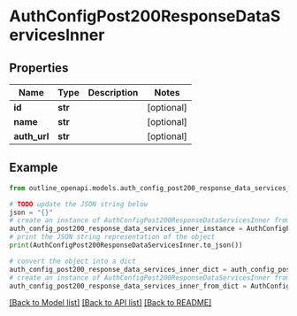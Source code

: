 # AuthConfigPost200ResponseDataServicesInner


## Properties

Name | Type | Description | Notes
------------ | ------------- | ------------- | -------------
**id** | **str** |  | [optional] 
**name** | **str** |  | [optional] 
**auth_url** | **str** |  | [optional] 

## Example

```python
from outline_openapi.models.auth_config_post200_response_data_services_inner import AuthConfigPost200ResponseDataServicesInner

# TODO update the JSON string below
json = "{}"
# create an instance of AuthConfigPost200ResponseDataServicesInner from a JSON string
auth_config_post200_response_data_services_inner_instance = AuthConfigPost200ResponseDataServicesInner.from_json(json)
# print the JSON string representation of the object
print(AuthConfigPost200ResponseDataServicesInner.to_json())

# convert the object into a dict
auth_config_post200_response_data_services_inner_dict = auth_config_post200_response_data_services_inner_instance.to_dict()
# create an instance of AuthConfigPost200ResponseDataServicesInner from a dict
auth_config_post200_response_data_services_inner_from_dict = AuthConfigPost200ResponseDataServicesInner.from_dict(auth_config_post200_response_data_services_inner_dict)
```
[[Back to Model list]](../README.md#documentation-for-models) [[Back to API list]](../README.md#documentation-for-api-endpoints) [[Back to README]](../README.md)


